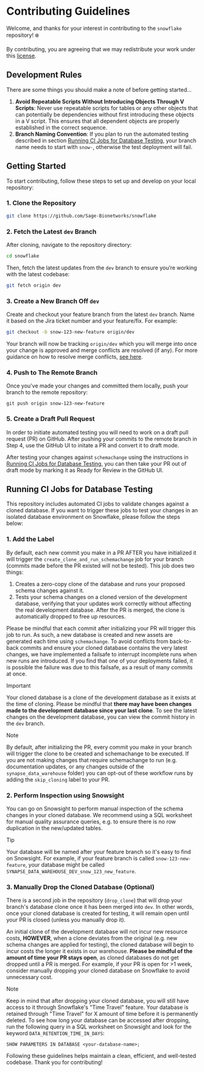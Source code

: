 # Contributing Guidelines

Welcome, and thanks for your interest in contributing to the `snowflake` repository! :snowflake:

By contributing, you are agreeing that we may redistribute your work under this [license](https://github.com/Sage-Bionetworks/snowflake/tree/snow-90-auto-db-clone?tab=License-1-ov-file#).

## Development Rules

There are some things you should make a note of before getting started...

1. **Avoid Repeatable Scripts Without Introducing Objects Through V Scripts**:
   Never use repeatable scripts for tables or any other objects that can potentially be dependencies without first introducing these objects in a V script. This ensures that all dependent objects are properly established in the correct sequence.
2. **Branch Naming Convention**:
   If you plan to run the automated testing described in section [Running CI Jobs for Database Testing](#running-ci-jobs-for-database-testing), your branch name needs to start with `snow-`, otherwise the test deployment will fail.
   
## Getting Started

To start contributing, follow these steps to set up and develop on your local repository:

### 1. Clone the Repository

```bash
git clone https://github.com/Sage-Bionetworks/snowflake
```

### 2. Fetch the Latest `dev` Branch

After cloning, navigate to the repository directory:

```bash
cd snowflake
```

Then, fetch the latest updates from the `dev` branch to ensure you’re working with the latest codebase:

```bash
git fetch origin dev
```

### 3. Create a New Branch Off `dev`

Create and checkout your feature branch from the latest `dev` branch. Name it based on the Jira ticket number and your feature/fix. For example:

```bash
git checkout -b snow-123-new-feature origin/dev
```

Your branch will now be tracking `origin/dev` which you will merge into once your change is approved and merge conflicts are resolved (if any). For more guidance on how to resolve merge conflicts, [see here](https://docs.github.com/en/pull-requests/collaborating-with-pull-requests/addressing-merge-conflicts/about-merge-conflicts#resolving-merge-conflicts).

### 4. Push to The Remote Branch

Once you've made your changes and committed them locally, push your branch to the remote repository:

```
git push origin snow-123-new-feature
```

### 5. Create a Draft Pull Request

In order to initiate automated testing you will need to work on a draft pull request (PR) on GitHub. After pushing your commits to
the remote branch in Step 4, use the GitHub UI to initate a PR and convert it to draft mode.

After testing your changes against `schemachange` using the instructions in [Running CI Jobs for Database Testing](#running-ci-jobs-for-database-testing),
you can then take your PR out of draft mode by marking it as Ready for Review in the GitHub UI.

## Running CI Jobs for Database Testing

This repository includes automated CI jobs to validate changes against a cloned database. If you want to trigger these jobs to test your changes in an isolated database environment on Snowflake, please follow the steps below:

### 1. Add the Label

By default, each new commit you make in a PR AFTER you have initialized it will trigger the `create_clone_and_run_schemachange` job for your branch (commits made before the PR existed will not be tested). This job does two things:

1. Creates a zero-copy clone of the database and runs your proposed schema changes against it.
2. Tests your schema changes on a cloned version of the development database, verifying that your updates work correctly without
affecting the real development database. After the PR is merged, the clone is automatically dropped to free up resources.

Please be mindful that each commit after initializing your PR will trigger this job to run. As such, a new database is created and new assets are generated each time using `schemachange`. To avoid conflicts from back-to-back commits and ensure your cloned database contains the very latest changes, we have implemented a failsafe to interrupt incomplete runs when new runs are introduced. If you find that one of your deployments failed, it is possible the failure was due to this failsafe, as a result of many commits at once.

> [!IMPORTANT]
> Your cloned database is a clone of the development database as it exists at the time of cloning. Please be mindful that
> **there may have been changes made to the development database since your last clone**. To see the latest changes on
> the development database, you can view the commit history in the `dev` branch.

> [!NOTE]
> By default, after initializing the PR, every commit you make in your branch will trigger the clone to be created and schemachange to be executed.
> If you are not making changes that require schemachange to run (e.g. documentation updates, or any changes outside of the
> `synapse_data_warehouse` folder) you can opt-out of these workflow runs by adding the `skip_cloning` label to your PR.

### 2. Perform Inspection using Snowsight

You can go on Snowsight to perform manual inspection of the schema changes in your cloned database. We recommend using a SQL worksheet for manual quality assurance queries, e.g. to ensure there is no row duplication in the new/updated tables.

> [!TIP]
> Your database will be named after your feature branch so it's easy to find on Snowsight. For example, if your feature branch is called
> `snow-123-new-feature`, your database might be called `SYNAPSE_DATA_WAREHOUSE_DEV_snow_123_new_feature`.

### 3. Manually Drop the Cloned Database (Optional)

There is a second job in the repository (`drop_clone`) that will drop your branch's database clone once it has been merged into `dev`.
In other words, once your cloned database is created for testing, it will remain open until your PR is closed (unless you manually drop it).

An initial clone of the development database will not incur new resource costs, **HOWEVER**, when a clone deviates from the original
(e.g. new schema changes are applied for testing), the cloned database will begin to incur costs the longer it exists in our warehouse.
**Please be mindful of the amount of time your PR stays open**, as cloned databases do not get dropped until a PR is merged. For example, if your PR is open for >1 week, consider manually dropping your cloned database on Snowflake to avoid unnecessary cost.

> [!NOTE]
> Keep in mind that after dropping your cloned database, you will still have access to it through Snowflake's "Time Travel"
> feature. Your database is retained through "Time Travel" for X amount of time before it is permanently deleted. To see
> how long your database can be accessed after dropping, run the following query in a SQL worksheet on Snowsight and look
> for the keyword `DATA_RETENTION_TIME_IN_DAYS`:
> 
> ```
> SHOW PARAMETERS IN DATABASE <your-database-name>;
> ```

Following these guidelines helps maintain a clean, efficient, and well-tested codebase. Thank you for contributing!

